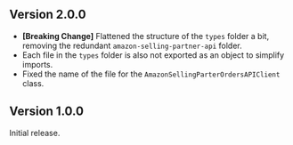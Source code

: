 ## Version 2.0.0

* **[Breaking Change]** Flattened the structure of the `types` folder a bit, removing the redundant `amazon-selling-partner-api` folder.
* Each file in the `types` folder is also not exported as an object to simplify imports.
* Fixed the name of the file for the `AmazonSellingParterOrdersAPIClient` class.

## Version 1.0.0
Initial release.